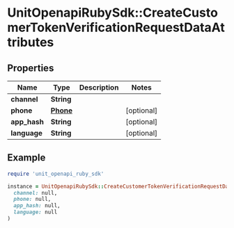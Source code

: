 # UnitOpenapiRubySdk::CreateCustomerTokenVerificationRequestDataAttributes

## Properties

| Name | Type | Description | Notes |
| ---- | ---- | ----------- | ----- |
| **channel** | **String** |  |  |
| **phone** | [**Phone**](Phone.md) |  | [optional] |
| **app_hash** | **String** |  | [optional] |
| **language** | **String** |  | [optional] |

## Example

```ruby
require 'unit_openapi_ruby_sdk'

instance = UnitOpenapiRubySdk::CreateCustomerTokenVerificationRequestDataAttributes.new(
  channel: null,
  phone: null,
  app_hash: null,
  language: null
)
```

